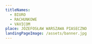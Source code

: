 ```yaml
---
titleNames:
  - BIURO
  - RACHUNKOWE
  - VAVICOM
place: JÓZEFOSŁAW WARSZAWA PIASECZNO
landingPageImage: /assets/banner.jpg
---
```

